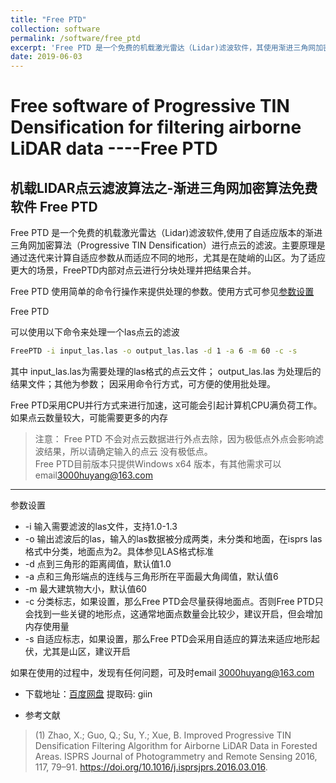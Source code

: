 ```yaml
---
title: "Free PTD"
collection: software
permalink: /software/free_ptd
excerpt: 'Free PTD 是一个免费的机载激光雷达（Lidar)滤波软件，其使用渐进三角网加密算法对点云进行分类，得到地面点和非地面点'
date: 2019-06-03
---
```


# Free software of Progressive TIN Densification for filtering airborne LiDAR data ----Free PTD  

## 机载LIDAR点云滤波算法之-渐进三角网加密算法免费软件 Free PTD


Free PTD 是一个免费的机载激光雷达（Lidar)滤波软件,使用了自适应版本的渐进三角网加密算法（Progressive TIN Densification）进行点云的滤波。主要原理是通过迭代来计算自适应参数从而适应不同的地形，尤其是在陡峭的山区。为了适应更大的场景，FreePTD内部对点云进行分块处理并把结果合并。

Free PTD 使用简单的命令行操作来提供处理的参数。使用方式可参见<a href="#1">参数设置</a>

Free PTD 

可以使用以下命令来处理一个las点云的滤波
```sh
FreePTD -i input_las.las -o output_las.las -d 1 -a 6 -m 60 -c -s

```

其中 input_las.las为需要处理的las格式的点云文件；
output_las.las 为处理后的结果文件；其他为参数；
因采用命令行方式，可方便的使用批处理。

Free PTD采用CPU并行方式来进行加速，这可能会引起计算机CPU满负荷工作。
如果点云数量较大，可能需要更多的内存


>注意：
Free PTD 不会对点云数据进行外点去除，因为极低点外点会影响滤波结果，所以请确定输入的点云
没有极低点。  
>Free PTD目前版本只提供Windows x64 版本，有其他需求可以email<a href="mailto:3000huyang@163.com">3000huyang@163.com</a>

****
<a name="1"> 参数设置</a>

- -i 输入需要滤波的las文件，支持1.0-1.3
- -o 输出滤波后的las，输入的las数据被分成两类，未分类和地面，在isprs las格式中分类，地面点为2。具体参见LAS格式标准
- -d 点到三角形的距离阈值，默认值1.0  
- -a 点和三角形端点的连线与三角形所在平面最大角阈值，默认值6
- -m 最大建筑物大小，默认值60
- -c 分类标志，如果设置，那么Free PTD会尽量获得地面点。否则Free PTD只会找到一些关键的地形点，这通常地面点数量会比较少，建议开启，但会增加内存使用量
- -s 自适应标志，如果设置，那么Free PTD会采用自适应的算法来适应地形起伏，尤其是山区，建议开启



如果在使用的过程中，发现有任何问题，可及时email <a href="mailto:3000huyang@163.com">3000huyang@163.com</a>

- 下载地址：[百度网盘](https://pan.baidu.com/s/1CZanRgTymTotYv369ycPvQ ) 提取码: giin 

- 参考文献
> (1) Zhao, X.; Guo, Q.; Su, Y.; Xue, B. Improved Progressive TIN Densification Filtering Algorithm for Airborne LiDAR Data in Forested Areas. ISPRS Journal of Photogrammetry and Remote Sensing 2016, 117, 79–91. https://doi.org/10.1016/j.isprsjprs.2016.03.016.



